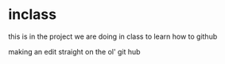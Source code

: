 # inclass
this is in the project we are doing in class to learn how to github

making an edit straight on the ol' git hub
